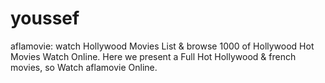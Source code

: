 youssef
=======

 aflamovie: watch Hollywood  Movies List &amp; browse 1000 of Hollywood Hot Movies Watch Online. Here we present a Full Hot Hollywood &amp; french movies, so Watch aflamovie Online.